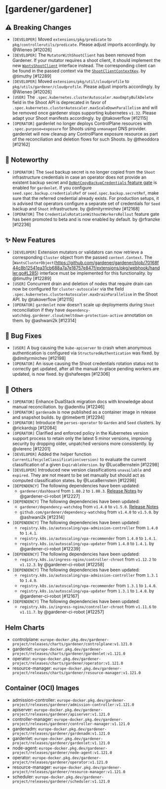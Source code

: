 # [gardener/gardener]

## ⚠️ Breaking Changes

- `[DEVELOPER]` Moved `extensions/pkg/predicate` to `pkg/controllerutils/predicate`. Please adjust imports accordingly. by @Wieneo [#12026]
- `[DEVELOPER]` The `MutatorWithShootClient` has been removed from Gardener. If your mutator requires a shoot client, it should implement the new [`WantsShootClient`](https://github.com/gardener/gardener/blob/70168f44c8b12541ea31cb688a7a7e18757e847f/extensions/pkg/webhook/handler.go#L278) interface instead. The corresponding client can be found in the passed context via the [`ShootClientContextKey`](https://github.com/gardener/gardener/blob/70168f44c8b12541ea31cb688a7a7e18757e847f/extensions/pkg/webhook/handler.go#L268). by @timuthy [#12289]
- `[DEVELOPER]` Moved `extensions/pkg/util/cloudprofile` to `pkg/utils/gardener/cloudprofile`. Please adjust imports accordingly. by @Wieneo [#12026]
- `[USER]` The `.spec.kubernetes.clusterAutoscaler.maxEmptyBulkDelete` field in the Shoot API is deprecated in favor of `.spec.kubernetes.clusterAutoscaler.maxScaleDownParallelism` and will be removed once gardener stops supporting kubernetes `v1.32`. Please adapt your Shoot manifests accordingly. by @takoverflow [#12115]
- `[OPERATOR]` gardenlet no longer deploys ControlPlane resources with `.spec.purpose=exposure` for Shoots using `unmanaged` DNS provider. gardenlet will now cleanup any ControlPlane exposure resource as part of the reconciliation and deletion flows for such Shoots. by @theoddora [#12162]
## 📰 Noteworthy

- `[OPERATOR]` The `Seed` backup secret is no longer copied from the `Shoot` infrastructure credentials in case an operator does not provide an existent backup secret and [`DoNotCopyBackupCredentials` feature gate](https://github.com/gardener/gardener/blob/v1.121.0/docs/deployment/feature_gates.md) is enabled for `gardenlet`. If you configure `seed.spec.backup.credentialsRef` or `seed.spec.backup.secretRef`, make sure that the referred credential already exists. For production setups, it is advised that operators configure a separate set of credentials for `Seed` backup and `Shoot` infrastructure. by @dimityrmirchev [#12168]
- `[OPERATOR]` The `CredentialsRotationWithoutWorkersRollout` feature gate has been promoted to beta and is now enabled by default. by @rfranzke [#12236]
## ✨ New Features

- `[DEVELOPER]` Extension mutators or validators can now retrieve a corresponding `Cluster` object from the passed `context.Context`. The [`WantsClusterObject`(https://github.com/gardener/gardener/blob/70168f44c8b12541ea31cb688a7a7e18757e847f/extensions/pkg/webhook/handler.go#L285) interface must be implemented for this functionality. by @timuthy [#12289]
- `[USER]` Concurrent drain and deletion of nodes that require drain can now be configured for `cluster-autoscaler` via the field `.spec.kubernetes.clusterAutoscaler.maxDrainParallelism` in the Shoot API. by @takoverflow [#12115]
- `[OPERATOR]` `gardenlet` now doesn't scale up deployments during `Shoot` reconciliation if they have `dependency-watchdog.gardener.cloud/meltdown-protection-active` annotation on them. by @ashwani2k [#12314]
## 🐛 Bug Fixes

- `[USER]` A bug causing the `kube-apiserver` to crash when anonymous authentication is configured via `StructuredAuthentication` was fixed. by @dimityrmirchev [#12198]
- `[OPERATOR]` An issue causing the Shoot credentials rotation status not to correctly get updated, after all the manual in-place pending workers are updated, is now fixed. by @shafeeqes [#12306]
## 🏃 Others

- `[OPERATOR]` Enhance DualStack migration docs with knowledge about manual reconciliation. by @adenitiu [#12246]
- `[OPERATOR]` `gardenadm` is now published as a container image in release and snapshot builds. by @timebertt [#12294]
- `[OPERATOR]` Introduce the `perses-operator` to `Garden` and `Seed` clusters. by @rickardsjp [#12084]
- `[OPERATOR]` Clarified and enforced policy in the Kubernetes version support process to retain only the latest 5 minor versions, improving security by dropping older, unpatched versions more consistently. by @vlerenc [#12201]
- `[DEVELOPER]` Added the helper function `CurrentLifecycleClassification(version)` to evaluate the current classification of a given `ExpirableVersion`. by @LucaBernstein [#12298]
- `[DEVELOPER]` Introduced new version classifications `unavailable` and `expired`. They are not meant to be set manually but should act as computed classification states. by @LucaBernstein [#12298]
- `[DEPENDENCY]` The following dependencies have been updated:  
  - `gardener/dashboard` from `1.80.2` to `1.80.3`. [Release Notes](https://redirect.github.com/gardener/dashboard/releases/tag/1.80.3) by @gardener-ci-robot [#12227]
- `[DEPENDENCY]` The following dependencies have been updated:  
  - `gardener/dependency-watchdog` from `v1.4.0` to `v1.5.0`. [Release Notes](https://redirect.github.com/gardener/dependency-watchdog/releases/tag/v1.5.0)  
  - `github.com/gardener/dependency-watchdog` from `v1.4.0` to `v1.5.0`. by @ashwani2k [#12314]
- `[DEPENDENCY]` The following dependencies have been updated:  
  - `registry.k8s.io/autoscaling/vpa-admission-controller` from `1.4.0` to `1.4.1`.   
  - `registry.k8s.io/autoscaling/vpa-recommender` from `1.4.0` to `1.4.1`.   
  - `registry.k8s.io/autoscaling/vpa-updater` from `1.4.0` to `1.4.1`.  by @gardener-ci-robot [#12239]
- `[DEPENDENCY]` The following dependencies have been updated:  
  - `registry.k8s.io/ingress-nginx/controller-chroot` from `v1.12.2` to `v1.12.3`.  by @gardener-ci-robot [#12258]
- `[DEPENDENCY]` The following dependencies have been updated:  
  - `registry.k8s.io/autoscaling/vpa-admission-controller` from `1.3.1` to `1.4.0`.   
  - `registry.k8s.io/autoscaling/vpa-recommender` from `1.3.1` to `1.4.0`.   
  - `registry.k8s.io/autoscaling/vpa-updater` from `1.3.1` to `1.4.0`.  by @gardener-ci-robot [#12167]
- `[DEPENDENCY]` The following dependencies have been updated:  
  - `registry.k8s.io/ingress-nginx/controller-chroot` from `v1.11.6` to `v1.11.7`.  by @gardener-ci-robot [#12257]

## Helm Charts
- controlplane: `europe-docker.pkg.dev/gardener-project/releases/charts/gardener/controlplane:v1.121.0`
- gardenlet: `europe-docker.pkg.dev/gardener-project/releases/charts/gardener/gardenlet:v1.121.0`
- operator: `europe-docker.pkg.dev/gardener-project/releases/charts/gardener/operator:v1.121.0`
- resource-manager: `europe-docker.pkg.dev/gardener-project/releases/charts/gardener/resource-manager:v1.121.0`
## Container (OCI) Images
- admission-controller: `europe-docker.pkg.dev/gardener-project/releases/gardener/admission-controller:v1.121.0`
- apiserver: `europe-docker.pkg.dev/gardener-project/releases/gardener/apiserver:v1.121.0`
- controller-manager: `europe-docker.pkg.dev/gardener-project/releases/gardener/controller-manager:v1.121.0`
- gardenadm: `europe-docker.pkg.dev/gardener-project/releases/gardener/gardenadm:v1.121.0`
- gardenlet: `europe-docker.pkg.dev/gardener-project/releases/gardener/gardenlet:v1.121.0`
- node-agent: `europe-docker.pkg.dev/gardener-project/releases/gardener/node-agent:v1.121.0`
- operator: `europe-docker.pkg.dev/gardener-project/releases/gardener/operator:v1.121.0`
- resource-manager: `europe-docker.pkg.dev/gardener-project/releases/gardener/resource-manager:v1.121.0`
- scheduler: `europe-docker.pkg.dev/gardener-project/releases/gardener/scheduler:v1.121.0`
